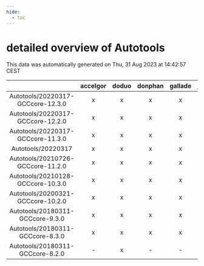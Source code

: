 ```yaml
---
hide:
  - toc
---
```


detailed overview of Autotools
==============================


This data was automatically generated on Thu, 31 Aug 2023 at 14:42:57 CEST  

| |accelgor|doduo|donphan|gallade|joltik|skitty|swalot|victini|
| :---: | :---: | :---: | :---: | :---: | :---: | :---: | :---: | :---: |
|Autotools/20220317-GCCcore-12.3.0|x|x|x|x|x|x|x|x|
|Autotools/20220317-GCCcore-12.2.0|x|x|x|x|x|x|x|x|
|Autotools/20220317-GCCcore-11.3.0|x|x|x|x|x|x|x|x|
|Autotools/20220317|x|x|x|x|x|x|x|x|
|Autotools/20210726-GCCcore-11.2.0|x|x|x|x|x|x|x|x|
|Autotools/20210128-GCCcore-10.3.0|x|x|x|x|x|x|x|x|
|Autotools/20200321-GCCcore-10.2.0|x|x|x|x|x|x|x|x|
|Autotools/20180311-GCCcore-9.3.0|x|x|x|x|x|x|x|x|
|Autotools/20180311-GCCcore-8.3.0|x|x|x|x|x|x|x|x|
|Autotools/20180311-GCCcore-8.2.0|-|x|-|-|-|-|x|-|
